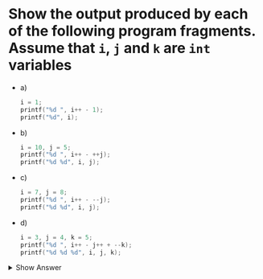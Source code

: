 # Show the output produced by each of the following program fragments. Assume that `i`, `j` and `k` are `int` variables

- a)

    ```c
    i = 1;
    printf("%d ", i++ - 1);
    printf("%d", i);
    ```

- b)

    ```c
    i = 10, j = 5;
    printf("%d ", i++ - ++j);
    printf("%d %d", i, j);
    ```

- c)

    ```c
    i = 7, j = 8;
    printf("%d ", i++ - --j);
    printf("%d %d", i, j);
    ```

- d)

    ```c
    i = 3, j = 4, k = 5;
    printf("%d ", i++ - j++ + --k);
    printf("%d %d %d", i, j, k);
    ```

<details>
<summary>Show Answer</summary>

- a) `0 2`
- b) `4 11 6`
- c) `0 8 7`
- d) `3 4 5 4`

</details>
